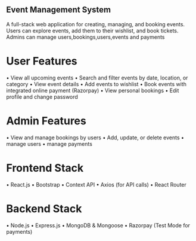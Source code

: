## Event Management System

A full-stack web application for creating, managing, and booking events. 
Users can explore events, add them to their wishlist, and book tickets. 
Admins can manage users,bookings,users,events and payments



# User Features

• View all upcoming events
• Search and filter events by date, location, or category
• View event details
• Add events to wishlist
• Book events with integrated online payment (Razorpay)
• View personal bookings
• Edit profile and change password


# Admin Features

• View and manage bookings by users
• Add, update, or delete events
• manage users
• manage payments



# Frontend Stack

• React.js
• Bootstrap
• Context API
• Axios (for API calls)
• React Router

# Backend Stack
• Node.js
• Express.js
• MongoDB & Mongoose
• Razorpay (Test Mode for payments)






